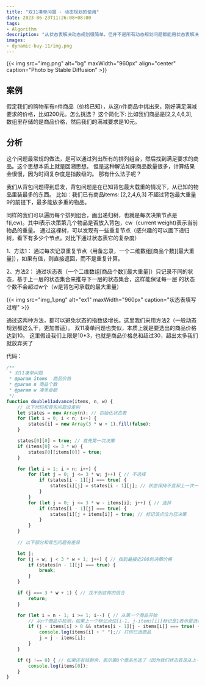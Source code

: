```yaml
---
title: "双11凑单问题 - 动态规划的使用"
date: 2023-06-23T11:26:08+08:00
tags:
- Algorithm
description: "从状态表解决动态规划很简单，但并不是所有动态规划问题都能用状态表解决"
images:
- dynamic-buy-11/img.png
---
```



{{< img src="img.png" alt="bg" maxWidth="960px" align="center" caption="Photo by Stable Diffusion" >}}


## 案例

假定我们的购物车有n件商品（价格已知），从这n件商品中挑出来，刚好满足满减要求的价格，比如200元。怎么挑选？
这个简化下: 比如我们商品是[2,2,4,6,3], 数组里存储的是商品价格，然后我们的满减要求是10元。

## 分析

这个问题最常规的做法，是可以通过列出所有的排列组合，然后找到满足要求的商品。这个思想本质上就是回溯思想。
但是这种解法如果商品数量很多，计算结果会很慢，因为时间复杂度是指数级的。 那有什么法子呢？

我们从背包问题得到启发，背包问题是在已知背包最大载重的情况下，从已知的物品里装最多的东西。
比如：我们已有商品items: [2,2,4,6,3] 不超过背包最大重量9的前提下，最多能放多重的物品。

同样的我们可以遍历每个排列组合，画出递归树，也就是每次决策节点是f(i,cw)。其中i表示决策第几个物品是否放入背包，cw（current weight)表示当前物品的重量。
通过这棵树，可以发现有一些重复节点（感兴趣的可以画下递归树，看下有多少个节点。对比下通过状态表它的复杂度）


1、方法1： 通过每次记录重复节点（用备忘录，一个二维数组[商品个数][最大重量]），如果有值，则直接返回，而不是重复计算。 

2、方法2： 通过状态表（一个二维数组[商品个数][最大重量]）只记录不同的状态，基于上一层的状态集合来推导下一层的状态集合，这样能保证每一层
的状态个数不会超过w个（w是背包可承载的最大重量）

{{< img src="img_1.png" alt="ex1" maxWidth="960px" caption="状态表填写过程" >}}

通过这两种方法，都可以避免状态的指数级增长。这里我们采用方法2（一般动态规划都这么干，更加普适）。
双11凑单问题也类似，本质上就是要选出的商品价格达到10。 这里假设我们上限是10*3，也就是商品价格总和超过30，超出太多我们就放弃买了

代码：
```js
/**
 * 双11凑单问题
 * @param items  商品价格
 * @param n 商品个数
 * @param w 凑单金额
 */
function double11advance(items, n, w) {
    // 以下代码和背包问题没差别
    let states = new Array(n); // 初始化状态表
    for (let i = 0; i < n; i++) {
        states[i] = new Array(3 * w + 1).fill(false);
    }

    states[0][0] = true; // 首先第一次决策
    if (items[0] <= 3 * w) {
        states[0][items[0]] = true;
    }

    for (let i = 1; i < n; i++) {
        for (let j = 0; j <= 3 * w; j++) { // 不选择
            if (states[i - 1][j] === true) {
                states[i][j] = states[i - 1][j]; // 状态保持不变和上一次一样
            }
        }
        for (let j = 0; j <= 3 * w - items[i]; j++) { // 选择
            if (states[i - 1][j] === true) {
                states[i][j + items[i]] = true; // 标记该点位为已决策
            }
        }
    }
    
    // 以下部分和背包问题有差异

    let j;
    for (j = w; j < 3 * w + 1; j++) { // 找到最接近200的决策价格
        if (states[n - 1][j] === true) {
            break;
        }
    }

    if (j === 3 * w + 1) { // 找不到这样的组合
        return;
    }

    for (let i = n - 1; i >= 1; i--) { // 从第一个商品开始
        // 从n个商品中检测，如果上一个标记点位[i-1, j-items[i]]标记是1表示是选择了该商品
        if (j - items[i] > 0 && states[i - 1][j - items[i]] === true) {
            console.log(items[i] + " ");// 打印已选商品
            j = j - items[i];
        }
    }

    if (j !== 0) { // 如果还有钱剩余，表示第0个商品也选了（因为我们状态表是从上一个状态推导到下一个）如果没有买第0个，到这里j == 0了，如果j不为0，说明买了第0个
        console.log(items[0]);
    }
}
```




